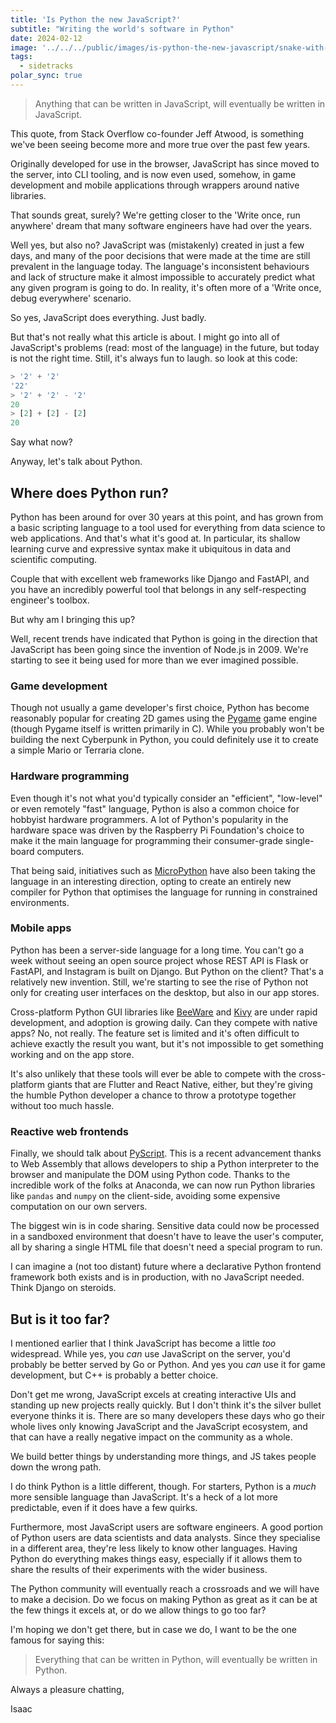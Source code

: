 ```yaml
---
title: 'Is Python the new JavaScript?'
subtitle: "Writing the world's software in Python"
date: 2024-02-12
image: '../../../public/images/is-python-the-new-javascript/snake-with-laptop.webp'
tags:
  - sidetracks
polar_sync: true
---
```


> Anything that can be written in JavaScript, will eventually be written in JavaScript.

This quote, from Stack Overflow co-founder Jeff Atwood, is something we've been seeing become more and more true over the past few years.

Originally developed for use in the browser, JavaScript has since moved to the server, into CLI tooling, and is now even used, somehow, in game development and mobile applications through wrappers around native libraries.

That sounds great, surely? We're getting closer to the 'Write once, run anywhere' dream that many software engineers have had over the years.

Well yes, but also no? JavaScript was (mistakenly) created in just a few days, and many of the poor decisions that were made at the time are still prevalent in the language today. The language's inconsistent behaviours and lack of structure make it almost impossible to accurately predict what any given program is going to do. In reality, it's often more of a 'Write once, debug everywhere' scenario.

So yes, JavaScript does everything. Just badly.

But that's not really what this article is about. I might go into all of JavaScript's problems (read: most of the language) in the future, but today is not the right time. Still, it's always fun to laugh. so look at this code:

```js
> '2' + '2'
'22'
> '2' + '2' - '2'
20
> [2] + [2] - [2]
20
```

Say what now?

Anyway, let's talk about Python.

## Where does Python run?

Python has been around for over 30 years at this point, and has grown from a basic scripting language to a tool used for everything from data science to web applications. And that's what it's good at. In particular, its shallow learning curve and expressive syntax make it ubiquitous in data and scientific computing.

Couple that with excellent web frameworks like Django and FastAPI, and you have an incredibly powerful tool that belongs in any self-respecting engineer's toolbox.

But why am I bringing this up?

Well, recent trends have indicated that Python is going in the direction that JavaScript has been going since the invention of Node.js in 2009. We're starting to see it being used for more than we ever imagined possible.

### Game development

Though not usually a game developer's first choice, Python has become reasonably popular for creating 2D games using the [Pygame](pygame.org) game engine (though Pygame itself is written primarily in C). While you probably won't be building the next Cyberpunk in Python, you could definitely use it to create a simple Mario or Terraria clone.

### Hardware programming

Even though it's not what you'd typically consider an "efficient", "low-level" or even remotely "fast" language, Python is also a common choice for hobbyist hardware programmers. A lot of Python's popularity in the hardware space was driven by the Raspberry Pi Foundation's choice to make it the main language for programming their consumer-grade single-board computers.

That being said, initiatives such as [MicroPython](https://micropython.org/) have also been taking the language in an interesting direction, opting to create an entirely new compiler for Python that optimises the language for running in constrained environments.

### Mobile apps

Python has been a server-side language for a long time. You can't go a week without seeing an open source project whose REST API is Flask or FastAPI, and Instagram is built on Django. But Python on the client? That's a relatively new invention. Still, we're starting to see the rise of Python not only for creating user interfaces on the desktop, but also in our app stores. 

Cross-platform Python GUI libraries like [BeeWare](https://beeware.org) and [Kivy](kivy.org) are under rapid development, and adoption is growing daily. Can they compete with native apps? No, not really. The feature set is limited and it's often difficult to achieve exactly the result you want, but it's not impossible to get something working and on the app store.

It's also unlikely that these tools will ever be able to compete with the cross-platform giants that are Flutter and React Native, either, but they're giving the humble Python developer a chance to throw a prototype together without too much hassle.

### Reactive web frontends

Finally, we should talk about [PyScript](pyscript.net). This is a recent advancement thanks to Web Assembly that allows developers to ship a Python interpreter to the browser and manipulate the DOM using Python code. Thanks to the incredible work of the folks at Anaconda, we can now run Python libraries like `pandas` and `numpy` on the client-side, avoiding some expensive computation on our own servers.

The biggest win is in code sharing. Sensitive data could now be processed in a sandboxed environment that doesn't have to leave the user's computer, all by sharing a single HTML file that doesn't need a special program to run.

I can imagine a (not too distant) future where a declarative Python frontend framework both exists and is in production, with no JavaScript needed. Think Django on steroids.

## But is it too far?

I mentioned earlier that I think JavaScript has become a little _too_ widespread. While yes, you _can_ use JavaScript on the server, you'd probably be better served by Go or Python. And yes you _can_ use it for game development, but C++ is probably a better choice.

Don't get me wrong, JavaScript excels at creating interactive UIs and standing up new projects really quickly. But I don't think it's the silver bullet everyone thinks it is. There are so many developers these days who go their whole lives only knowing JavaScript and the JavaScript ecosystem, and that can have a really negative impact on the community as a whole.

We build better things by understanding more things, and JS takes people down the wrong path.

I do think Python is a little different, though. For starters, Python is a _much_ more sensible language than JavaScript. It's a heck of a lot more predictable, even if it does have a few quirks.

Furthermore, most JavaScript users are software engineers. A good portion of Python users are data scientists and data analysts. Since they specialise in a different area, they're less likely to know other languages. Having Python do everything makes things easy, especially if it allows them to share the results of their experiments with the wider business.

The Python community will eventually reach a crossroads and we will have to make a decision. Do we focus on making Python as great as it can be at the few things it excels at, or do we allow things to go too far?

I'm hoping we don't get there, but in case we do, I want to be the one famous for saying this:

> Everything that can be written in Python, will eventually be written in Python.

Always a pleasure chatting,

Isaac
